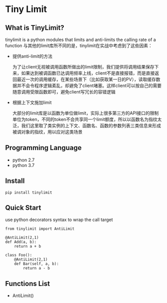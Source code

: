 # Tiny Limit

## What is TinyLimit?
tinylimit is a python modules that limits and anti-limits the calling rate of a function
与其他的limit库所不同的是，tinylimit在实战中考虑到了这些因素：
- 提供anti-limit的方法

    为了让client无视被调用函数所做出的limit限制，我们提供将调用结果保存下来，如果达到被调函数已达调用频率上线，client不是直接报错，而是直接返回最近一次的调用缓存，在某些场景下（比如获取某一日的PV），读取缓存数据并不会令程序逻辑紊乱，却避免了client堵塞。这样client可以按自己的需要随意调用受限函数即可，避免client写冗长的容错逻辑

- 根据上下文施加limit

    大部分的limit库是以函数为单位做limit，实际上很多第三方的API接口的限制单位为token，不同的token不会共享同一个limit额度，所以以函数名为指纹太泛，我们这里取了类实例的上下文、函数名、函数的参数列表三类信息来形成被调对象的指纹，用以应对这类场景

## Programming Language
- python 2.7
- python 3.7

## Install
```
pip install tinylimit 
```

## Quick Start
use python decorators syntax to wrap the call target
```
from tinylimit import AntiLimit

@AntiLimit(2,1)
def Add(a, b):
    return a + b

class Foo():
    @AntiLimit(2,1)
    def Bar(self, a, b):
        return a - b
```

## Functions List
- AntiLimit()
